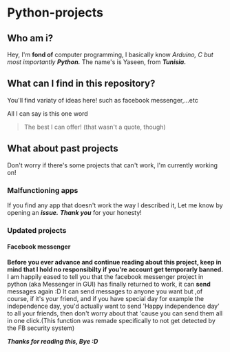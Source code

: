 # Python-projects
## Who am i?

Hey, I'm **fond of** computer programming, I basically know *Arduino, C but most importantly* ***Python.***
The name's is Yaseen, from ***Tunisia.***

## What can I find in this repository?
You'll find variaty of ideas here!
such as facebook messenger,...etc

All I can say is this one word
> The best I can offer!
(that wasn't a quote, though)
## What about past projects
Don't worry if there's some projects that can't work, I'm currently working on!
### Malfunctioning apps
If you find any app that doesn't work the way I described it, Let me know by opening an ***issue.***
***Thank you*** for your honesty!
### Updated projects
#### Facebook messenger
**Before you ever advance and continue reading about this project, keep in mind that I hold no responsibilty if you're account get temporarly banned.**
I am happily eased to tell you that the facebook messenger project in python (aka Messenger in GUI) has finally returned to work, it can **send** messages again :D
It can send messages to anyone you want but ,of course, if it's your friend, and if you have special day for example the independence day, you'd actually want to send 'Happy independence day' to all your friends, then don't worry about that 'cause you can send them all in one click.(This function was remade specifically to not get detected by the FB security system)

***Thanks for reading this, Bye :D***
